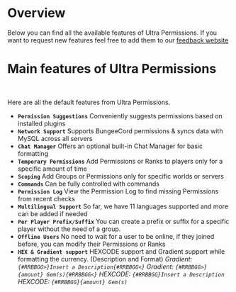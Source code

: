# Overview
Below you can find all the available features of Ultra Permissions. If you want to request new features feel free to add them to our [feedback website](https://feedback.techscode.com/t/ultra-permissions)
<br>

# Main features of Ultra Permissions
<br>

Here are all the default features from Ultra Permissions.
<br>

* **`Permission Suggestions`**
  Conveniently suggests permissions based on installed plugins
* **`Network Support`**
  Supports BungeeCord permissions & syncs data with MySQL across all servers
* **`Chat Manager`**
  Offers an optional built-in Chat Manager for basic formatting
* **`Temporary Permissions`**
  Add Permissions or Ranks to players only for a specific amount of time
* **`Scoping`**
  Add Groups or Permissions only for specific worlds or servers
* **`Commands`**
  Can be fully controlled with commands
* **`Permission Log`**
  View the Permission Log to find missing Permissions from recent checks
* **`Multilingual Support`**
  So far, we have 11 languages supported and more can be added if needed
* **`Per Player Prefix/Suffix`**
  You can create a prefix or suffix for a specific player without the need of a group.
* **`Offline Users`**
  No need to wait for a user to be online, if they joined before, you can modify their Permissions or Ranks
* **`HEX & Gradient support`**
  HEXCODE support and Gradient support while formatting the currency. (Description and Format)
  *Gradient: `{#RRBBGG>}Insert a Description{#RRBBGG<}`*
  *Gradient: `{#RRBBGG>}{amount} Gem(s){#RRBBGG<}`*
  *HEXCODE: `{#RRBBGG}Insert a Description`*
  *HEXCODE: `{#RRBBGG}{amount} Gem(s)`*
